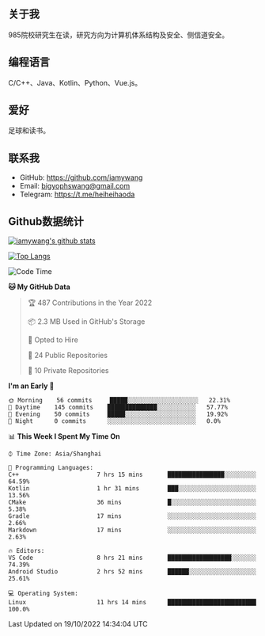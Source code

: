 ## 关于我

985院校研究生在读，研究方向为计算机体系结构及安全、侧信道安全。

## 编程语言

C/C++、Java、Kotlin、Python、Vue.js。

## 爱好

足球和读书。

## 联系我

- GitHub: https://github.com/iamywang
- Email: bigyophswang@gmail.com
- Telegram: https://t.me/heiheihaoda

## Github数据统计

[![iamywang's github stats](https://github-readme-stats.vercel.app/api?username=iamywang&count_private=true&show_icons=true)]()

[![Top Langs](https://github-readme-stats.vercel.app/api/top-langs/?username=iamywang&layout=compact)]()

<!--START_SECTION:waka-->
![Code Time](http://img.shields.io/badge/Code%20Time-607%20hrs%2041%20mins-blue)

**🐱 My GitHub Data** 

> 🏆 487 Contributions in the Year 2022
 > 
> 📦 2.3 MB Used in GitHub's Storage 
 > 
> 💼 Opted to Hire
 > 
> 📜 24 Public Repositories 
 > 
> 🔑 10 Private Repositories  
 > 
**I'm an Early 🐤** 

```text
🌞 Morning    56 commits     █████░░░░░░░░░░░░░░░░░░░░   22.31% 
🌆 Daytime    145 commits    ██████████████░░░░░░░░░░░   57.77% 
🌃 Evening    50 commits     █████░░░░░░░░░░░░░░░░░░░░   19.92% 
🌙 Night      0 commits      ░░░░░░░░░░░░░░░░░░░░░░░░░   0.0%

```


📊 **This Week I Spent My Time On** 

```text
⌚︎ Time Zone: Asia/Shanghai

💬 Programming Languages: 
C++                      7 hrs 15 mins       ████████████████░░░░░░░░░   64.59% 
Kotlin                   1 hr 31 mins        ███░░░░░░░░░░░░░░░░░░░░░░   13.56% 
CMake                    36 mins             █░░░░░░░░░░░░░░░░░░░░░░░░   5.38% 
Gradle                   17 mins             ░░░░░░░░░░░░░░░░░░░░░░░░░   2.66% 
Markdown                 17 mins             ░░░░░░░░░░░░░░░░░░░░░░░░░   2.63%

🔥 Editors: 
VS Code                  8 hrs 21 mins       ██████████████████░░░░░░░   74.39% 
Android Studio           2 hrs 52 mins       ██████░░░░░░░░░░░░░░░░░░░   25.61%

💻 Operating System: 
Linux                    11 hrs 14 mins      █████████████████████████   100.0%

```


 Last Updated on 19/10/2022 14:34:04 UTC
<!--END_SECTION:waka-->
